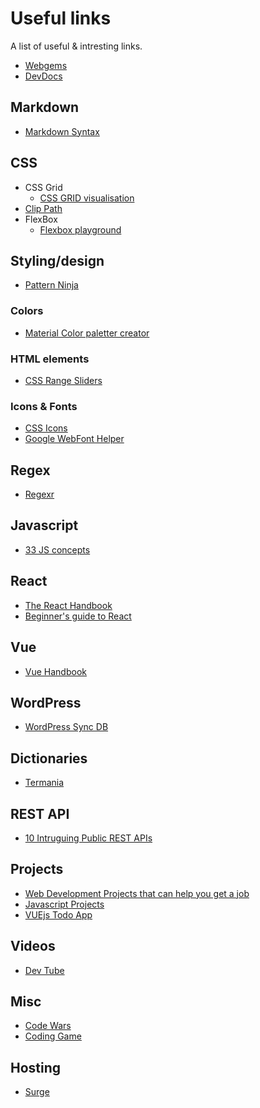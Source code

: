 # Useful links

A list of useful & intresting links.

* [Webgems](https://webgems.io/)
* [DevDocs](https://devdocs.io/)

## Markdown

* [Markdown Syntax](https://daringfireball.net/projects/markdown/syntax)

## CSS

* CSS Grid
  * [CSS GRID visualisation](http://grid.malven.co/)
* [Clip Path](https://bennettfeely.com/clippy/)
* FlexBox
  * [Flexbox playground](https://flexbox.tech/)

## Styling/design

* [Pattern Ninja](https://patterninja.com/)

### Colors

* [Material Color paletter creator](http://mcg.mbitson.com/#!?mcgpalette0=%233f51b5)

### HTML elements

* [CSS Range Sliders](https://freefrontend.com/css-range-sliders/)

### Icons & Fonts

* [CSS Icons](https://cssicon.space/)
* [Google WebFont Helper](https://google-webfonts-helper.herokuapp.com/)

## Regex

* [Regexr](https://regexr.com/)

## Javascript

* [33 JS concepts](https://github.com/leonardomso/33-js-concepts)

## React

* [The React Handbook](https://www.freecodecamp.org/news/the-react-handbook-b71c27b0a795/)
* [Beginner's guide to React](https://dev.to/aspittel/a-complete-beginners-guide-to-react-2cl6)

## Vue

* [Vue Handbook](https://flaviocopes.nyc3.digitaloceanspaces.com/vue-handbook/vue-handbook.pdf)

## WordPress

* [WordPress Sync DB](https://wp-sync-db.github.io/)

## Dictionaries

* [Termania](https://www.termania.net/)

## REST API

* [10 Intruguing Public REST APIs](https://dev.to/camerenisonfire/10-intriguing-public-rest-apis-for-your-next-project-2gbd?utm_source=digest_mailer&utm_medium=email&utm_campaign=digest_email)

## Projects

* [Web Development Projects that can help you get a job](https://dev.to/justaashir/web-development-projects-that-can-definitely-get-you-a-job-in-2019-2020-4c36?utm_source=digest_mailer&utm_medium=email&utm_campaign=digest_email)
* [Javascript Projects](https://skillcrush.com/blog/projects-you-can-do-with-javascript/)
* [VUEjs Todo App](https://www.youtube.com/watch?v=A5S23KS_-bU)

## Videos

* [Dev Tube](https://dev.tube/)

## Misc

* [Code Wars](https://www.codewars.com/dashboard)
* [Coding Game](https://www.codingame.com/)

## Hosting
* [Surge](https://surge.sh/)
